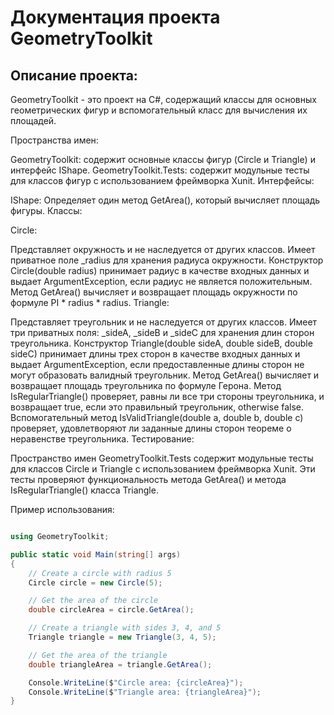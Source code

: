 # Документация проекта GeometryToolkit

## Описание проекта:

GeometryToolkit - это проект на C#, содержащий классы для основных геометрических фигур и вспомогательный класс для вычисления их площадей.

Пространства имен:

GeometryToolkit: содержит основные классы фигур (Circle и Triangle) и интерфейс IShape.
GeometryToolkit.Tests: содержит модульные тесты для классов фигур с использованием фреймворка Xunit.
Интерфейсы:

IShape: Определяет один метод GetArea(), который вычисляет площадь фигуры.
Классы:

Circle:

Представляет окружность и не наследуется от других классов.
Имеет приватное поле _radius для хранения радиуса окружности.
Конструктор Circle(double radius) принимает радиус в качестве входных данных и выдает ArgumentException, если радиус не является положительным.
Метод GetArea() вычисляет и возвращает площадь окружности по формуле PI * radius * radius.
Triangle:

Представляет треугольник и не наследуется от других классов.
Имеет три приватных поля: _sideA, _sideB и _sideC для хранения длин сторон треугольника.
Конструктор Triangle(double sideA, double sideB, double sideC) принимает длины трех сторон в качестве входных данных и выдает ArgumentException, если предоставленные длины сторон не могут образовать валидный треугольник.
Метод GetArea() вычисляет и возвращает площадь треугольника по формуле Герона.
Метод IsRegularTriangle() проверяет, равны ли все три стороны треугольника, и возвращает true, если это правильный треугольник, otherwise false.
Вспомогательный метод IsValidTriangle(double a, double b, double c) проверяет, удовлетворяют ли заданные длины сторон теореме о неравенстве треугольника.
Тестирование:

Пространство имен GeometryToolkit.Tests содержит модульные тесты для классов Circle и Triangle с использованием фреймворка Xunit. Эти тесты проверяют функциональность метода GetArea() и метода IsRegularTriangle() класса Triangle.

Пример использования:

```csharp

using GeometryToolkit;

public static void Main(string[] args)
{
    // Create a circle with radius 5
    Circle circle = new Circle(5);

    // Get the area of the circle
    double circleArea = circle.GetArea();

    // Create a triangle with sides 3, 4, and 5
    Triangle triangle = new Triangle(3, 4, 5);

    // Get the area of the triangle
    double triangleArea = triangle.GetArea();

    Console.WriteLine($"Circle area: {circleArea}");
    Console.WriteLine($"Triangle area: {triangleArea}");
}

```
